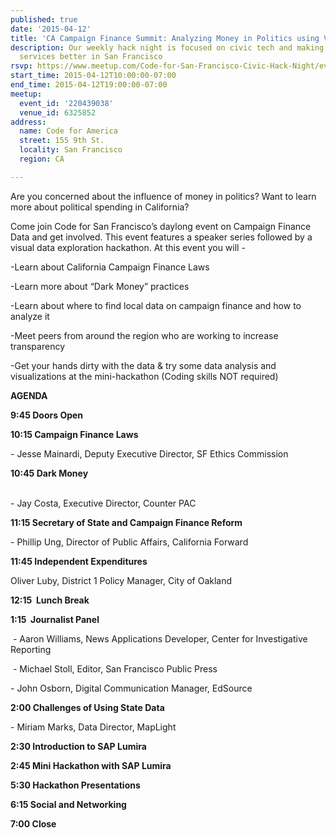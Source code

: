 ```yaml
---
published: true
date: '2015-04-12'
title: 'CA Campaign Finance Summit: Analyzing Money in Politics using Visual Data'
description: Our weekly hack night is focused on civic tech and making government
  services better in San Francisco
rsvp: https://www.meetup.com/Code-for-San-Francisco-Civic-Hack-Night/events/220439038/
start_time: 2015-04-12T10:00:00-07:00
end_time: 2015-04-12T19:00:00-07:00
meetup:
  event_id: '220439038'
  venue_id: 6325852
address:
  name: Code for America
  street: 155 9th St.
  locality: San Francisco
  region: CA

---
```

<!-- imported via scripts/generate-events-from-meetup -->
<p>Are you concerned about the influence of money in politics? Want to learn more about political spending in California?</p> <p>Come join Code for San Francisco’s daylong event on Campaign Finance Data and get involved. This event features a speaker series followed by a visual data exploration hackathon. At this event you will -</p> <p>-Learn about California Campaign Finance Laws</p> <p>-Learn more about “Dark Money” practices</p> <p>-Learn about where to find local data on campaign finance and how to analyze it</p> <p>-Meet peers from around the region who are working to increase transparency</p> <p>-Get your hands dirty with the data &amp; try some data analysis and visualizations at the mini-hackathon (Coding skills NOT required)</p> <p><b>AGENDA</b></p> <p><b>9:45 Doors Open</b></p> <p><b>10:15 Campaign Finance Laws</b></p> <p>- Jesse Mainardi, Deputy Executive Director, SF Ethics Commission</p> <p><b>10:45 Dark Money</b></p> <p><br/>- Jay Costa, Executive Director, Counter PAC</p> <p><b>11:15 Secretary of State and Campaign Finance Reform</b></p> <p>- Phillip Ung, Director of Public Affairs, California Forward</p> <p><b>11:45 Independent Expenditures</b></p> <p>Oliver Luby, District 1 Policy Manager, City of Oakland</p> <p><b>12:15  Lunch Break</b></p> <p><b>1:15  Journalist Panel</b></p> <p> - Aaron Williams, News Applications Developer, Center for Investigative Reporting</p> <p> - Michael Stoll, Editor, San Francisco Public Press</p> <p>- John Osborn, Digital Communication Manager, EdSource</p> <p><b>2:00 Challenges of Using State Data</b></p> <p>- Miriam Marks, Data Director, MapLight</p> <p><b>2:30 Introduction to SAP Lumira</b></p> <p><b>2:45 Mini Hackathon with SAP Lumira </b></p> <p><b>5:30 Hackathon Presentations</b></p> <p><b>6:15 Social and Networking</b></p> <p><b>7:00 Close</b></p> <p><b><br/></b></p> 

